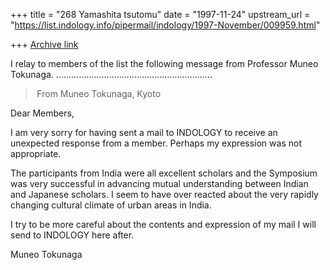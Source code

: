 +++
title = "268 Yamashita tsutomu"
date = "1997-11-24"
upstream_url = "https://list.indology.info/pipermail/indology/1997-November/009959.html"

+++
[Archive link](https://list.indology.info/pipermail/indology/1997-November/009959.html)

I relay to members of the list the following message from
Professor Muneo Tokunaga.
..............................................................

> From Muneo Tokunaga, Kyoto

Dear Members,

I am very sorry for having sent a mail to INDOLOGY
to receive an unexpected response from a member.
Perhaps my expression was not appropriate.

The participants from India were all excellent scholars and
the Symposium was very successful in advancing mutual
understanding between Indian and Japanese scholars.
I seem to have over reacted about the very rapidly changing
cultural climate of urban areas in India.

I try to be more careful about the contents and
expression of my mail I will send to INDOLOGY here after.

Muneo Tokunaga




